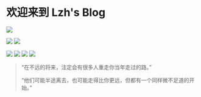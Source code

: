 # 欢迎来到 Lzh's Blog

![](https://cdn.luogu.com.cn/upload/usericon/483524.png)

[![](https://img.shields.io/badge/Mail-public-success?style=flat-square)](mailto:liuzihao20090101@qq.com)
[![](https://img.shields.io/badge/Mail-public2-informational?style=flat-square)](mailto:liuzihaohao@hotmail.com)

[![](https://img.shields.io/badge/Github-liuzihaohao-red?style=flat-square)](https://github.com/liuzihaohao/)
[![](https://img.shields.io/badge/Luogu-liuzihaohao-success?style=flat-square)](https://www.luogu.com.cn/user/483524)
[![](https://img.shields.io/badge/Gitee-haozihan-informational?style=flat-square)](https://gitee.com/haozihan/)
[![](https://img.shields.io/badge/Codeforces-liuzihao-red?style=flat-square)](https://codeforces.com/profile/liuzihao)


> “在不远的将来，注定会有很多人重走你当年走过的路。”
>
> “他们可能半途离去，也可能走得比你更远，但都有一个同样微不足道的开始。”